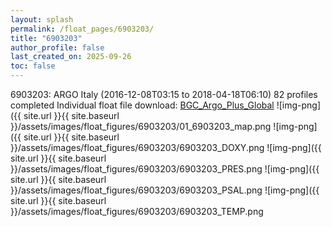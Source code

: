 ```yaml
---
layout: splash
permalink: /float_pages/6903203/
title: "6903203"
author_profile: false
last_created_on: 2025-09-26
toc: false
---
```

 
6903203: ARGO Italy (2016-12-08T03:15 to 2018-04-18T06:10)
82 profiles completed
Individual float file download: [BGC_Argo_Plus_Global](https://ftp.soest.hawaii.edu/bgc_argo_plus/Individual_Floats/outliers_removed/6903203_Sprof_processed.nc)
![img-png]({{ site.url }}{{ site.baseurl }}/assets/images/float_figures/6903203/01_6903203_map.png
![img-png]({{ site.url }}{{ site.baseurl }}/assets/images/float_figures/6903203/6903203_DOXY.png
![img-png]({{ site.url }}{{ site.baseurl }}/assets/images/float_figures/6903203/6903203_PRES.png
![img-png]({{ site.url }}{{ site.baseurl }}/assets/images/float_figures/6903203/6903203_PSAL.png
![img-png]({{ site.url }}{{ site.baseurl }}/assets/images/float_figures/6903203/6903203_TEMP.png
